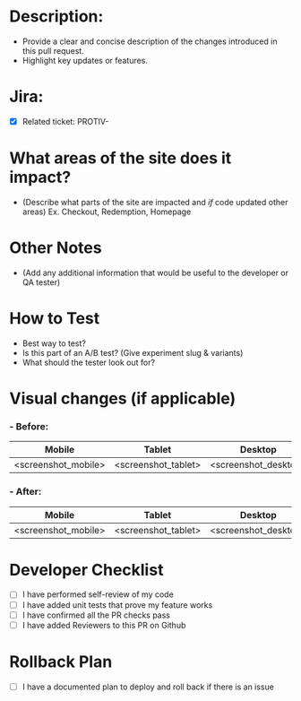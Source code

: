 # Description:

- Provide a clear and concise description of the changes introduced in this pull request.
- Highlight key updates or features.

# Jira:

- [x] Related ticket: PROTIV-

# What areas of the site does it impact?

- (Describe what parts of the site are impacted and _if_ code updated other areas) Ex. Checkout, Redemption, Homepage

# Other Notes

- (Add any additional information that would be useful to the developer or QA tester)

# How to Test

- Best way to test?
- Is this part of an A/B test? (Give experiment slug & variants)
- What should the tester look out for?

# Visual changes (if applicable)

### - Before:

| Mobile              | Tablet              | Desktop              |
| ------------------- | ------------------- | -------------------- |
| <screenshot_mobile> | <screenshot_tablet> | <screenshot_desktop> |

### - After:

| Mobile              | Tablet              | Desktop              |
| ------------------- | ------------------- | -------------------- |
| <screenshot_mobile> | <screenshot_tablet> | <screenshot_desktop> |

# Developer Checklist

- [ ] I have performed self-review of my code
- [ ] I have added unit tests that prove my feature works
- [ ] I have confirmed all the PR checks pass
- [ ] I have added Reviewers to this PR on Github

# Rollback Plan

- [ ] I have a documented plan to deploy and roll back if there is an issue
